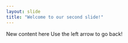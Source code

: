 ```yaml
---
layout: slide
title: "Welcome to our second slide!"
---
```

New content here
Use the left arrow to go back!
